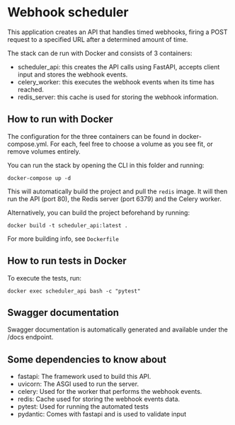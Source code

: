 # Webhook scheduler
This application creates an API that handles timed webhooks, firing a POST request to a specified URL after a determined amount of time.

The stack can de run with Docker and consists of 3 containers:
- scheduler_api: this creates the API calls using FastAPI, accepts client input and stores the webhook events.
- celery_worker: this executes the webhook events when its time has reached.
- redis_server: this cache is used for storing the webhook information.

## How to run with Docker
The configuration for the three containers can be found in docker-compose.yml. For each, feel free to choose a volume as you see fit, or remove volumes entirely.

You can run the stack by opening the CLI in this folder and running:

`docker-compose up -d`

This will automatically build the project and pull the `redis` image. It will then run the API (port 80), the Redis server (port 6379) and the Celery worker.

Alternatively, you can build the project beforehand by running:

`docker build -t scheduler_api:latest .`

For more building info, see `Dockerfile`

## How to run tests in Docker
To execute the tests, run:

`docker exec scheduler_api bash -c "pytest"`

## Swagger documentation
Swagger documentation is automatically generated and available under the /docs endpoint.

## Some dependencies to know about

- fastapi: The framework used to build this API.
- uvicorn: The ASGI used to run the server.
- celery: Used for the worker that performs the webhook events.
- redis: Cache used for storing the webhook events data.
- pytest: Used for running the automated tests
- pydantic: Comes with fastapi and is used to validate input
